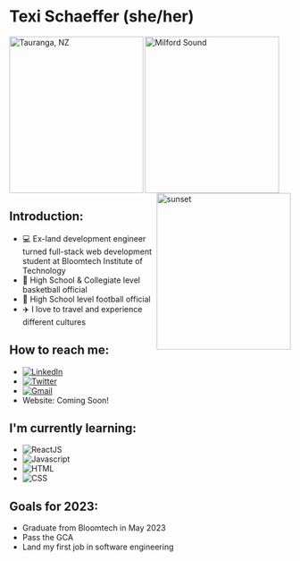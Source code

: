 # Texi Schaeffer (she/her)

<img 
     src="https://user-images.githubusercontent.com/111753526/215239761-e6636cbe-8341-4de3-883d-69dbffb20d02.jpg"
     align="left"
     alt="Tauranga, NZ"
     width="240"
     height="280"
/>
<img
     src="https://user-images.githubusercontent.com/111753526/215240308-391a182a-71fe-4474-a771-3e62a1c90098.jpg"
     align="center"
     alt="Milford Sound"
     width="240"
     height="280"
/>
<img
     src="https://user-images.githubusercontent.com/111753526/215240484-84087ea4-b047-406c-8d1b-9286196e9ab3.jpg"
     align="right"
     alt="sunset"
     width="240"
     height="280"
 />
 </div>


## Introduction:
* :computer: Ex-land development engineer turned full-stack web development student at Bloomtech Institute of Technology
* :basketball: High School & Collegiate level basketball official
* :football: High School level football official
* :airplane: I love to travel and experience different cultures

## How to reach me:
* [![LinkedIn](https://img.shields.io/badge/LinkedIn-0077B5?style=for-the-badge&logo=linkedin&logoColor=white)](https://www.linkedin.com/in/texi-rae-schaeffer/)
* [![Twitter](https://img.shields.io/badge/Twitter-1DA1F2?style=for-the-badge&logo=twitter&logoColor=white)](https://twitter.com/texirae)
* [![Gmail](https://img.shields.io/badge/Gmail-D14836?style=for-the-badge&logo=gmail&logoColor=white)](mailto:texirae.schaeffer@gmail.com)
* Website: Coming Soon!

## I'm currently learning:
* ![ReactJS](https://img.shields.io/badge/React-20232A?style=for-the-badge&logo=react&logoColor=61DAFB)
* ![Javascript](https://img.shields.io/badge/JavaScript-F7DF1E?style=for-the-badge&logo=javascript&logoColor=black)
* ![HTML](https://img.shields.io/badge/HTML5-E34F26?style=for-the-badge&logo=html5&logoColor=white)
* ![CSS](https://img.shields.io/badge/CSS3-1572B6?style=for-the-badge&logo=css3&logoColor=white)

## Goals for 2023:
* Graduate from Bloomtech in May 2023
* Pass the GCA
* Land my first job in software engineering

<!--
**texirae/texirae** is a ✨ _special_ ✨ repository because its `README.md` (this file) appears on your GitHub profile.

Here are some ideas to get you started:

- 🔭 I’m currently working on ...
- 🌱 I’m currently learning ...
- 👯 I’m looking to collaborate on ...
- 🤔 I’m looking for help with ...
- 💬 Ask me about ...
- 📫 How to reach me: ...
- 😄 Pronouns: ...
- ⚡ Fun fact: ...
-->
